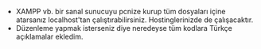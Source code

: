- XAMPP vb. bir sanal sunucuyu pcnize kurup tüm dosyaları içine atarsanız localhost'tan çalıştırabilirsiniz. Hostinglerinizde de çalışacaktır.
- Düzenleme yapmak isterseniz diye neredeyse tüm kodlara Türkçe açıklamalar ekledim.
